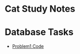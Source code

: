 # Cat Study Notes

# Database Tasks
* [Problem1 Code](https://www.hackerrank.com/challenges/select-all-sql/problem?isFullScreen=false)
